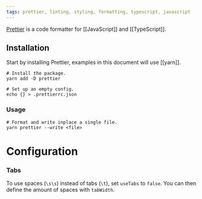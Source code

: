 ```yaml
---
tags: prettier, linting, styling, formatting, typescript, javascript
---
```


[Prettier](https://prettier.io/) is a code formatter for [[JavaScript]] and [[TypeScript]].

## Installation

Start by installing Prettier, examples in this document will use [[yarn]].

```shell
# Install the package.
yarn add -D prettier

# Set up an empty config.
echo {} > .prettierrc.json
```

### Usage

```shell
# Format and write inplace a single file.
yarn prettier --write <file>
```

# Configuration

### Tabs

To use spaces (`\s\s`) instead of tabs (`\t`), set `useTabs` to `false`.
You can then define the amount of spaces with `tabWidth`.